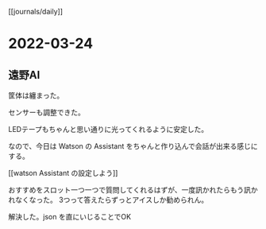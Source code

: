 [[journals/daily]]
# 2022-03-24

## 遠野AI

筐体は纏まった。

センサーも調整できた。

LEDテープもちゃんと思い通りに光ってくれるように安定した。

なので、今日は Watson の Assistant をちゃんと作り込んで会話が出来る感じにする。

[[watson  Assistant の設定しよう]]


おすすめをスロット一つ一つで質問してくれるはずが、一度訊かれたらもう訊かれなくなった。
3つって答えたらずっとアイスしか勧められん。

解決した。json を直にいじることでOK







